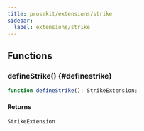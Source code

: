 ```yaml
---
title: prosekit/extensions/strike
sidebar:
  label: extensions/strike
---
```


<!-- DEBUG memberWithGroups 1 -->

<!-- DEBUG memberWithGroups 4 -->

<!-- DEBUG memberWithGroups 7 -->

<!-- DEBUG memberWithGroups 8 -->

<!-- DEBUG memberWithGroups 9 -->

## Functions

### defineStrike() {#definestrike}

```ts
function defineStrike(): StrikeExtension;
```

#### Returns

`StrikeExtension`

<!-- DEBUG memberWithGroups 10 -->
